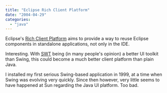 ```yaml
---
title: "Eclipse Rich Client Platform"
date: "2004-04-29"
categories: 
  - "java"
---
```


Eclipse's [Rich Client Platform](http://dev.eclipse.org/viewcvs/index.cgi/~checkout~/platform-ui-home/rcp-proposal/rich_client_platform_facilities.html) aims to provide a way to reuse Eclipse components in standalone applications, not only in the IDE.

Interesting. With [SWT](http://www.eclipse.org/articles/Article-SWT-Design-1/SWT-Design-1.html) being (in many people's opinion) a better UI toolkit than Swing, this could become a much better client platform than plain Java.

I installed my first serious Swing-based application in 1999, at a time when Swing was evolving very quickly. Since then however, very little seems to have happened at Sun regarding the Java UI platform. Too bad.
